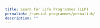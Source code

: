 ```yaml
---
title: Learn for Life Programmes (LLP)
permalink: /special-programmes/permalink/
description: ""
---
```

